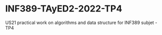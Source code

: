 # INF389-TAyED2-2022-TP4
US21 practical work on algorithms and data structure for INF389 subjet - TP4

